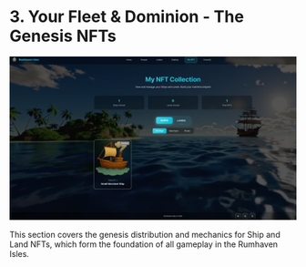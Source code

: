 # 3. Your Fleet & Dominion - The Genesis NFTs

![NFT Overview](../mynft.png)

This section covers the genesis distribution and mechanics for Ship and Land NFTs, which form the foundation of all gameplay in the Rumhaven Isles.

